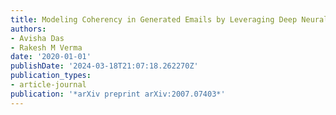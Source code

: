 ```yaml
---
title: Modeling Coherency in Generated Emails by Leveraging Deep Neural Learners
authors:
- Avisha Das
- Rakesh M Verma
date: '2020-01-01'
publishDate: '2024-03-18T21:07:18.262270Z'
publication_types:
- article-journal
publication: '*arXiv preprint arXiv:2007.07403*'
---
```

